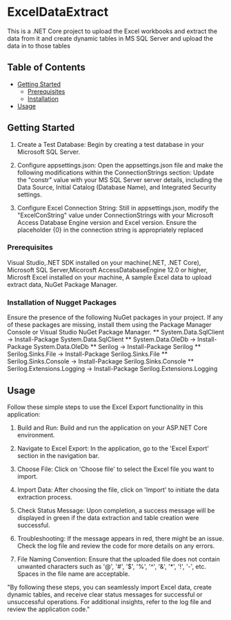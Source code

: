 # ExcelDataExtract

This is a .NET Core project to upload the Excel workbooks and extract the data from it and create dynamic tables in MS SQL Server and upload the data in to those tables


## Table of Contents

- [Getting Started](#getting-started)
  - [Prerequisites](#prerequisites)
  - [Installation](#installation)
- [Usage](#usage)

## Getting Started

1. Create a Test Database:
Begin by creating a test database in your Microsoft SQL Server.

2. Configure appsettings.json:
Open the appsettings.json file and make the following modifications within the ConnectionStrings section:
Update the "constr" value with your MS SQL Server server details, including the Data Source, Initial Catalog (Database Name), and Integrated Security settings.

3. Configure Excel Connection String:
Still in appsettings.json, modify the "ExcelConString" value under ConnectionStrings with your Microsoft Access Database Engine version and Excel version. Ensure the placeholder {0} in the connection string is appropriately replaced

### Prerequisites

Visual Studio,.NET SDK installed on your machine(.NET, .NET Core), Microsoft SQL Server,Micorosft AccessDatabaseEngine 12.0 or higher, Microsft Excel installed on your machine, A sample Excel data to upload extract data, NuGet Package Manager. 

### Installation of Nugget Packages
Ensure the presence of the following NuGet packages in your project. If any of these packages are missing, install them using the Package Manager Console or Visual Studio NuGet Package Manager.
** System.Data.SqlClient -> Install-Package System.Data.SqlClient
** System.Data.OleDb -> Install-Package System.Data.OleDb
** Serilog -> Install-Package Serilog
** Serilog.Sinks.File -> Install-Package Serilog.Sinks.File
** Serilog.Sinks.Console -> Install-Package Serilog.Sinks.Console
** Serilog.Extensions.Logging -> Install-Package Serilog.Extensions.Logging


## Usage

Follow these simple steps to use the Excel Export functionality in this application:

1. Build and Run:
Build and run the application on your ASP.NET Core environment.

2. Navigate to Excel Export:
In the application, go to the 'Excel Export' section in the navigation bar.

3. Choose File:
Click on 'Choose file' to select the Excel file you want to import.

4. Import Data:
After choosing the file, click on 'Import' to initiate the data extraction process.

5. Check Status Message:
Upon completion, a success message will be displayed in green if the data extraction and table creation were successful.

6. Troubleshooting:
If the message appears in red, there might be an issue. Check the log file and review the code for more details on any errors.

7. File Naming Convention:
Ensure that the uploaded file does not contain unwanted characters such as '@', '#', '$', '%', '^', '&', '*', '!', '-', etc. Spaces in the file name are acceptable.

"By following these steps, you can seamlessly import Excel data, create dynamic tables, and receive clear status messages for successful or unsuccessful operations. For additional insights, refer to the log file and review the application code."
